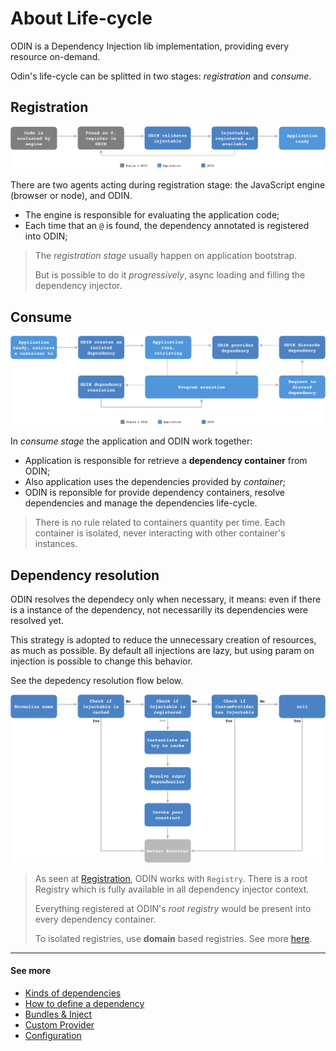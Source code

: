 # About Life-cycle

ODIN is a Dependency Injection lib implementation, providing every resource on-demand.

Odin's life-cycle can be splitted in two stages: *registration* and *consume*.


## Registration
![Registration Life cycle](./imgs/life-cycle--registration.png "Registration Life cycle")

There are two agents acting during registration stage: the JavaScript engine (browser or node), and ODIN.
- The engine is responsible for evaluating the application code;
- Each time that an `@` is found, the dependency annotated is registered into ODIN;

> The _registration stage_ usually happen on application bootstrap.
>
> But is possible to do it _progressively_, async loading and filling the dependency injector.


## Consume
![Consume Life cycle](./imgs/life-cycle--consume.png "Consume Life cycle")

 In _consume stage_ the application and ODIN work together:
 - Application is responsible for retrieve a **dependency container** from ODIN;
 - Also application uses the dependencies provided by _container_;
 - ODIN is reponsible for provide dependency containers, resolve dependencies and manage the dependencies life-cycle.


> There is no rule related to containers quantity per time.
> Each container is isolated, never interacting with other container's instances.


## Dependency resolution

ODIN resolves the dependecy only when necessary, it means: even if there is a instance of the dependency, not necessarilly its dependencies were resolved yet.

This strategy is adopted to reduce the unnecessary creation of resources, as much as possible. By default all injections are lazy, but using param on injection is possible to change this behavior.

See the depedency resolution flow below.

![Dependency Resolution Flow](./imgs/flow--dependency-resolution.png "Dependency Resolution Flow")

> As seen at [Registration](#registration), ODIN works with `Registry`. There is a root Registry which is fully available in all dependency injector context.
>
> Everything registered at ODIN's *root registry* would be present into every dependency container.
>
> To isolated registries, use **domain** based registries. See more [here](./define-dependency.md#Domain).

---------------------
#### See more

- [Kinds of dependencies](./kinds-of-dependencies.md)
- [How to define a dependency](./define-dependency.md)
- [Bundles & Inject](./bundle-and-inject.md)
- [Custom Provider](./container-and-custom-provider.md)
- [Configuration](./configuration.md)